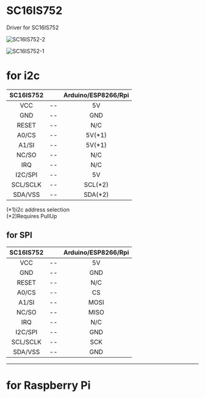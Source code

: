 # SC16IS752
Driver for SC16IS752 

![SC16IS752-2](https://user-images.githubusercontent.com/6020549/71316920-4d722800-24bc-11ea-93dc-627e2a2cc1c0.JPG)

![SC16IS752-1](https://user-images.githubusercontent.com/6020549/71316919-4d722800-24bc-11ea-96c7-85b5d014bfe0.JPG)


# for i2c

|SC16IS752||Arduino/ESP8266/Rpi|
|:-:|:-:|:-:|
|VCC|--|5V|
|GND|--|GND|
|RESET|--|N/C|
|A0/CS|--|5V(*1)|
|A1/SI|--|5V(*1)|
|NC/SO|--|N/C|
|IRQ|--|N/C|
|I2C/SPI|--|5V|
|SCL/SCLK|--|SCL(*2)|
|SDA/VSS|--|SDA(*2)|

(*1)i2c address selection   
(*2)Requires PullUp


## for SPI

|SC16IS752||Arduino/ESP8266/Rpi|
|:-:|:-:|:-:|
|VCC|--|5V|
|GND|--|GND|
|RESET|--|N/C|
|A0/CS|--|CS|
|A1/SI|--|MOSI|
|NC/SO|--|MISO|
|IRQ|--|N/C|
|I2C/SPI|--|GND|
|SCL/SCLK|--|SCK|
|SDA/VSS|--|GND|

---

# for Raspberry Pi
